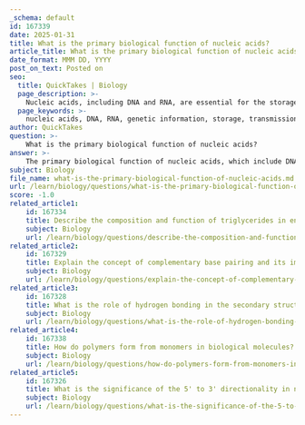 ```yaml
---
_schema: default
id: 167339
date: 2025-01-31
title: What is the primary biological function of nucleic acids?
article_title: What is the primary biological function of nucleic acids?
date_format: MMM DD, YYYY
post_on_text: Posted on
seo:
  title: QuickTakes | Biology
  page_description: >-
    Nucleic acids, including DNA and RNA, are essential for the storage, transmission, and expression of genetic information in living organisms, crucial for development and functioning.
  page_keywords: >-
    nucleic acids, DNA, RNA, genetic information, storage, transmission, expression, genes, proteins, ribosomes, genetic blueprint, catalysis, gene regulation, non-coding RNA, phosphodiester bonds, cell division, biological function
author: QuickTakes
question: >-
    What is the primary biological function of nucleic acids?
answer: >-
    The primary biological function of nucleic acids, which include DNA and RNA, is the storage, transmission, and expression of genetic information. \n\n1. **DNA (Deoxyribonucleic Acid)**: DNA serves as the genetic blueprint for all living organisms. It contains the instructions needed for the development, functioning, growth, and reproduction of organisms. The sequence of nucleotides in DNA encodes the information necessary to produce proteins, which perform a vast array of functions within cells.\n\n2. **RNA (Ribonucleic Acid)**: RNA plays several roles in the expression of genetic information. It acts as a messenger (mRNA) that carries the genetic code from DNA to the ribosomes, where proteins are synthesized. Additionally, RNA can have catalytic functions (as seen in ribozymes) and is involved in the regulation of gene expression (as in various types of non-coding RNAs).\n\nThe synthesis of nucleic acids occurs through dehydration reactions that form phosphodiester bonds between nucleotides, creating the primary structure of these molecules. This structural integrity is crucial for their biological functions, including the accurate replication of genetic material during cell division and the proper expression of genes.\n\nIn summary, the primary biological functions of nucleic acids are centered around the storage and expression of genetic information, which is fundamental to the continuity of life and the functioning of all living organisms.
subject: Biology
file_name: what-is-the-primary-biological-function-of-nucleic-acids.md
url: /learn/biology/questions/what-is-the-primary-biological-function-of-nucleic-acids
score: -1.0
related_article1:
    id: 167334
    title: Describe the composition and function of triglycerides in energy storage.
    subject: Biology
    url: /learn/biology/questions/describe-the-composition-and-function-of-triglycerides-in-energy-storage
related_article2:
    id: 167329
    title: Explain the concept of complementary base pairing and its importance in DNA stability.
    subject: Biology
    url: /learn/biology/questions/explain-the-concept-of-complementary-base-pairing-and-its-importance-in-dna-stability
related_article3:
    id: 167328
    title: What is the role of hydrogen bonding in the secondary structure of DNA?
    subject: Biology
    url: /learn/biology/questions/what-is-the-role-of-hydrogen-bonding-in-the-secondary-structure-of-dna
related_article4:
    id: 167338
    title: How do polymers form from monomers in biological molecules?
    subject: Biology
    url: /learn/biology/questions/how-do-polymers-form-from-monomers-in-biological-molecules
related_article5:
    id: 167326
    title: What is the significance of the 5' to 3' directionality in nucleic acids?
    subject: Biology
    url: /learn/biology/questions/what-is-the-significance-of-the-5-to-3-directionality-in-nucleic-acids
---
```


&nbsp;